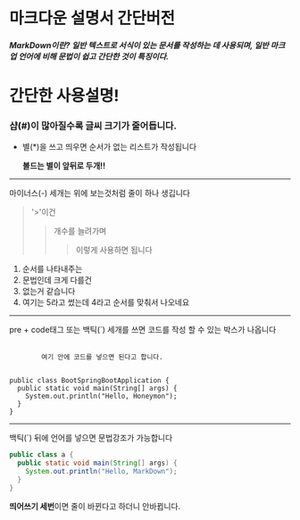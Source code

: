마크다운 설명서 간단버전
===
##### MarkDown이란? 일반 텍스트로 서식이 있는 문서를 작성하는 데 사용되며, 일반 마크업 언어에 비해 문법이 쉽고 간단한 것이 특징이다.



# 간단한 사용설명!

### 샵(#)이 많아질수록 글씨 크기가 줄어듭니다.

* 별(*)을 쓰고 띄우면 순서가 없는 리스트가 작성됩니다

  **볼드는 별이 앞뒤로 두개!!**

--- 
마이너스(-) 세개는 위에 보는것처럼 줄이 하나 생깁니다

> '>'이건
>> 개수를 늘려가며
>>> 이렇게 사용하면 됩니다

1. 순서를 나타내주는
2. 문법인데 크게 다를건
3. 없는거 같습니다
5. 여기는 5라고 썼는데 4라고 순서를 맞춰서 나오네요 
   
---

pre + code태그 또는 백틱(`) 세개를 쓰면 코드를 작성 할 수 있는 박스가 나옵니다 
<pre>
    <code>
        여기 안에 코드를 넣으면 된다고 합니다.
    </code>
</pre>

```
public class BootSpringBootApplication {
  public static void main(String[] args) {
    System.out.println("Hello, Honeymon");
  }
}
```
---
백틱(`) 뒤에 언어를 넣으면 문법강조가 가능합니다
```java
public class a {
  public static void main(String[] args) {
    System.out.println("Hello, MarkDown");
  }
}
```

**띄어쓰기 세번**이면 줄이   바뀐다고 하더니 안바뀝니다.


